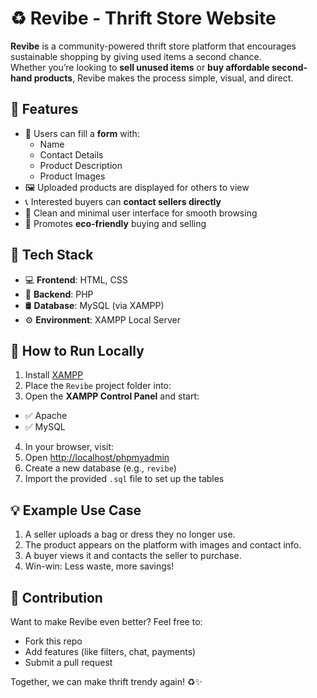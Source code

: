 # ♻️ Revibe - Thrift Store Website

**Revibe** is a community-powered thrift store platform that encourages sustainable shopping by giving used items a second chance.  
Whether you’re looking to **sell unused items** or **buy affordable second-hand products**, Revibe makes the process simple, visual, and direct.

## 🧩 Features

- 📝 Users can fill a **form** with:
  - Name
  - Contact Details
  - Product Description
  - Product Images
- 🖼️ Uploaded products are displayed for others to view
- 📞 Interested buyers can **contact sellers directly**
- 🧹 Clean and minimal user interface for smooth browsing
- 🌱 Promotes **eco-friendly** buying and selling

## 🔧 Tech Stack

- 💻 **Frontend**: HTML, CSS
- 🐘 **Backend**: PHP
- 🛢️ **Database**: MySQL (via XAMPP)
- ⚙️ **Environment**: XAMPP Local Server

## 🚀 How to Run Locally

1. Install [XAMPP](https://www.apachefriends.org/)
2. Place the `Revibe` project folder into:  
3. Open the **XAMPP Control Panel** and start:
- ✅ Apache
- ✅ MySQL
4. In your browser, visit:
5. Open [http://localhost/phpmyadmin](http://localhost/phpmyadmin)
6. Create a new database (e.g., `revibe`)
7. Import the provided `.sql` file to set up the tables

## 💡 Example Use Case

1. A seller uploads a bag or dress they no longer use.
2. The product appears on the platform with images and contact info.
3. A buyer views it and contacts the seller to purchase.
4. Win-win: Less waste, more savings!

## 🤝 Contribution

Want to make Revibe even better? Feel free to:
- Fork this repo
- Add features (like filters, chat, payments)
- Submit a pull request

Together, we can make thrift trendy again! ♻️✨
